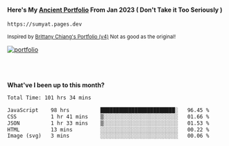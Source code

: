 #### Here's My [Ancient Portfolio](https://sumyat.pages.dev) From Jan 2023 ( Don't Take it Too Seriously ) 
````bash
https://sumyat.pages.dev 
````

<sub>Inspired by [Brittany Chiang's Portfolio (v4)](https://v4.brittanychiang.com/) Not as good as the original!</sub>


<a href='https://sumyat.pages.dev/'>
    <img src='https://github.com/sumyat-aung/sumyat-aung/assets/108873224/c9b4f2be-c585-4dd3-84e1-692c3854a6d8' alt='portfolio' align='center' />
</a>


<br />
<br />


<br />
<br />

**What've I been up to this month?**

<!--START_SECTION:waka-->

```txt
Total Time: 101 hrs 34 mins

JavaScript    98 hrs          ████████████████████████░   96.45 %
CSS           1 hr 41 mins    ▒░░░░░░░░░░░░░░░░░░░░░░░░   01.66 %
JSON          1 hr 33 mins    ▒░░░░░░░░░░░░░░░░░░░░░░░░   01.53 %
HTML          13 mins         ░░░░░░░░░░░░░░░░░░░░░░░░░   00.22 %
Image (svg)   3 mins          ░░░░░░░░░░░░░░░░░░░░░░░░░   00.06 %
```

<!--END_SECTION:waka-->




